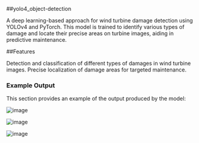 ##yolo4_object-detection

A deep learning-based approach for wind turbine damage detection using YOLOv4 and PyTorch. This model is trained to identify various types of damage and locate their precise areas on turbine images, aiding in predictive maintenance.


##Features 

Detection and classification of different types of damages in wind turbine images.
Precise localization of damage areas for targeted maintenance.


### Example Output
This section provides an example of the output produced by the model:

![image](https://github.com/user-attachments/assets/a5e7377b-2589-4e44-9737-ea63530e59ff)

![image](https://github.com/user-attachments/assets/497c70ea-4cef-4e0f-8eb4-c9a0fd2a9976)


![image](https://github.com/user-attachments/assets/02404d97-8df3-4ff1-8ffc-d88765e63701)


